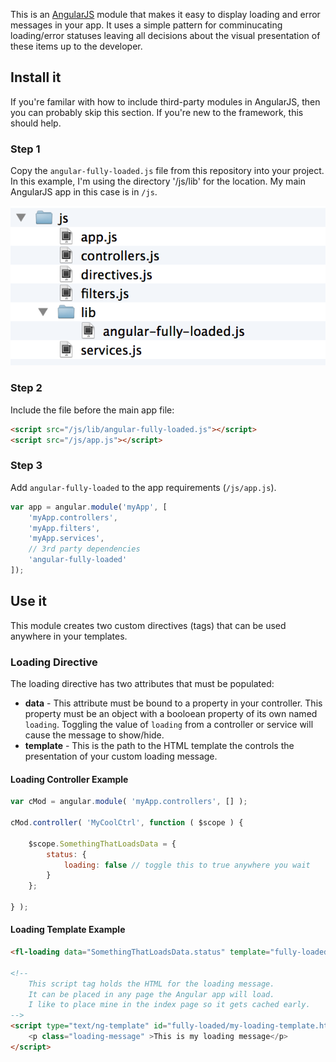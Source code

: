 This is an [AngularJS](http://angularjs.org/) module that makes it easy to display loading and error messages in your app. It uses a simple pattern for comminucating loading/error statuses leaving all decisions about the visual presentation of these items up to the developer.

## Install it
If you're familar with how to include third-party modules in AngularJS, then you can probably skip this section. If you're new to the framework, this should help.

### Step 1
Copy the `angular-fully-loaded.js` file from this repository into your project. In this example, I'm using the directory '/js/lib' for the location. My main AngularJS app in this case is in `/js`.

![Screenshot of files in project folder](https://raw.githubusercontent.com/projectweekend/angular-fully-loaded/master/screenshots/copy-files-into-project.png)

### Step 2
Include the file before the main app file:

~~~html
<script src="/js/lib/angular-fully-loaded.js"></script>
<script src="/js/app.js"></script>
~~~

### Step 3
Add `angular-fully-loaded` to the app requirements (`/js/app.js`).
~~~javascript
var app = angular.module('myApp', [
    'myApp.controllers',
    'myApp.filters',
    'myApp.services',
    // 3rd party dependencies
    'angular-fully-loaded'
]);
~~~

## Use it
This module creates two custom directives (tags) that can be used anywhere in your templates. 

### Loading Directive
The loading directive has two attributes that must be populated:

* **data** - This attribute must be bound to a property in your controller. This property must be an object with a booloean property of its own named `loading`. Toggling the value of `loading` from a controller or service will cause the message to show/hide.
* **template** - This is the path to the HTML template the controls the presentation of your custom loading message.

#### Loading Controller Example
~~~javascript
var cMod = angular.module( 'myApp.controllers', [] );

cMod.controller( 'MyCoolCtrl', function ( $scope ) {

    $scope.SomethingThatLoadsData = {
        status: {
            loading: false // toggle this to true anywhere you wait
        }
    };

} );
~~~


#### Loading Template Example
~~~html
<fl-loading data="SomethingThatLoadsData.status" template="fully-loaded/my-loading-template.html"></fl-loading>

<!--
    This script tag holds the HTML for the loading message.
    It can be placed in any page the Angular app will load.
    I like to place mine in the index page so it gets cached early.
-->
<script type="text/ng-template" id="fully-loaded/my-loading-template.html">
    <p class="loading-message" >This is my loading message</p>
</script>
~~~
